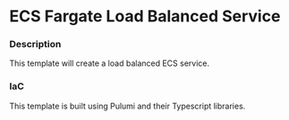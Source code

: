 # ECS Fargate Load Balanced Service

### Description

This template will create a load balanced ECS service.

### IaC

This template is built using Pulumi and their Typescript libraries.
